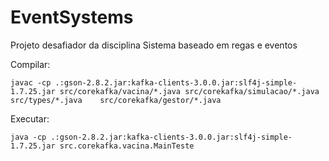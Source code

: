 # EventSystems
Projeto desafiador da disciplina Sistema baseado em regas e eventos

Compilar:

```  
javac -cp .:gson-2.8.2.jar:kafka-clients-3.0.0.jar:slf4j-simple-1.7.25.jar src/corekafka/vacina/*.java src/corekafka/simulacao/*.java src/types/*.java    src/corekafka/gestor/*.java 
```
Executar:
```
java -cp .:gson-2.8.2.jar:kafka-clients-3.0.0.jar:slf4j-simple-1.7.25.jar src.corekafka.vacina.MainTeste
```
